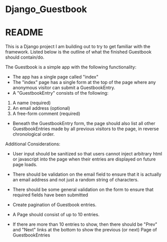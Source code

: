 # Django_Guestbook

# README #

This is a Django project I am building out to try to get familiar with the framework. Listed below is the outline of what the finished Guestbook should contain/do. 

The Guestbook is a simple app with the following functionality:

* The app has a single page called "index"
* The "index" page has a single form at the top of the page where any anonymous visitor can submit a GuestbookEntry.
* A "GuestbookEntry" consists of the following:
1. A name (required)
2. An email address (optional)
3. A free-form comment (required)
* Beneath the GuestbookEntry form, the page should also list all other GuestbookEntries made by all previous visitors to the page, in reverse chronological order.

Additional Considerations:

* User input should be sanitized so that users cannot inject arbitrary html or javascript into the page when their entries are displayed on future page loads.
* There should be validation on the email field to ensure that it is actually an email address and not just a random string of characters.
* There should be some general validation on the form to ensure that required fields have been submitted

* Create pagination of Guestbook entries. 
* A Page should consist of up to 10 entries.
* If there are more than 10 entries to show, then there should be "Prev" and "Next" links at the bottom to show the previous (or next) Page of GuestbookEntries
